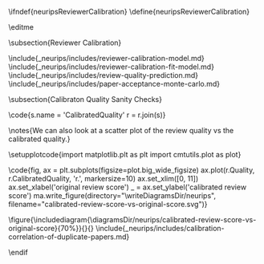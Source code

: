 \ifndef{neuripsReviewerCalibration}
\define{neuripsReviewerCalibration}

\editme

\subsection{Reviewer Calibration}

\include{_neurips/includes/reviewer-calibration-model.md}
\include{_neurips/includes/reviewer-calibration-fit-model.md}
\include{_neurips/includes/review-quality-prediction.md}
\include{_neurips/includes/paper-acceptance-monte-carlo.md}

\subsection{Calibraton Quality Sanity Checks}

\code{s.name = 'CalibratedQuality'
r = r.join(s)}

\notes{We can also look at a scatter plot of the review quality vs the
calibrated quality.}

\setupplotcode{import matplotlib.plt as plt
import cmtutils.plot as plot}

\code{fig, ax = plt.subplots(figsize=plot.big_wide_figsize)
ax.plot(r.Quality, r.CalibratedQuality, 'r.', markersize=10)
ax.set_xlim([0, 11])
ax.set_xlabel('original review score')
_ = ax.set_ylabel('calibrated review score')
ma.write_figure(directory="\writeDiagramsDir/neurips", filename="calibrated-review-score-vs-original-score.svg")}

\figure{\includediagram{\diagramsDir/neurips/calibrated-review-score-vs-original-score}{70%}}{}{}
\include{_neurips/includes/calibration-correlation-of-duplicate-papers.md}

\endif
